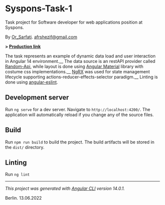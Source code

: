 # Syspons-Task-1

Task project for Soft­ware developer for web applic­a­tions position at Syspons.

By [Or_Sarfati](https://www.orsarfati.com). [afrshezif@gmail.com](mailto:afrshezif@gmail.com)

**> [Production link](https://afarshezif.github.io/syspons-task-1/)**

The task represents an example of dynamic data load and user interaction in Angular 14 environment.__
The data source is an restAPI provider called [Random-Api](https://random-data-api.com/), while layout is done using [Angular Material](https://material.angular.io/) library with costume css implementations.__
[NgRX](https://ngrx.io/) was used for state management lifecycle supporting actions-reducer-effects-selector paradigm.__
Linting is done using [angular-eslint](https://github.com/angular-eslint/angular-eslint).

## Development server

Run `ng serve` for a dev server. Navigate to `http://localhost:4200/`. The application will automatically reload if you change any of the source files.

## Build

Run `npm run build` to build the project. The build artifacts will be stored in the `dist/` directory.

## Linting

Run `ng lint`

---

*This project was generated with [Angular CLI](https://github.com/angular/angular-cli) version 14.0.1.*

Berlin. 13.06.2022